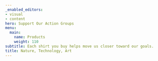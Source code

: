 ```yaml
---
_enabled_editors:
- visual
- content
hero: Support Our Action Groups
menu:
  main:
    name: Products
    weight: 110
subtitle: Each shirt you buy helps move us closer toward our goals.
title: Nature, Technology, Art
---
```

